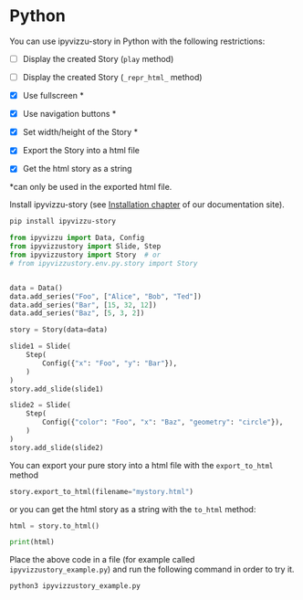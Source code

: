 # Python

You can use ipyvizzu-story in Python with the following restrictions:

- [ ] Display the created Story (`play` method)
- [ ] Display the created Story (`_repr_html_` method)
- [x] Use fullscreen *
- [x] Use navigation buttons *

- [x] Set width/height of the Story *

- [x] Export the Story into a html file
- [x] Get the html story as a string

*can only be used in the exported html file.

Install ipyvizzu-story (see [Installation chapter](../installation.md) of our documentation site).

```sh
pip install ipyvizzu-story
```

```python
from ipyvizzu import Data, Config
from ipyvizzustory import Slide, Step
from ipyvizzustory import Story  # or
# from ipyvizzustory.env.py.story import Story


data = Data()
data.add_series("Foo", ["Alice", "Bob", "Ted"])
data.add_series("Bar", [15, 32, 12])
data.add_series("Baz", [5, 3, 2])

story = Story(data=data)

slide1 = Slide(
    Step(
        Config({"x": "Foo", "y": "Bar"}),
    )
)
story.add_slide(slide1)

slide2 = Slide(
    Step(
        Config({"color": "Foo", "x": "Baz", "geometry": "circle"}),
    )
)
story.add_slide(slide2)
```

You can export your pure story into a html file with the `export_to_html` method

```python
story.export_to_html(filename="mystory.html")
```

or you can get the html story as a string with the `to_html` method:

```python
html = story.to_html()

print(html)
```

Place the above code in a file (for example called `ipyvizzustory_example.py`)
and run the following command in order to try it.

```sh
python3 ipyvizzustory_example.py
```
